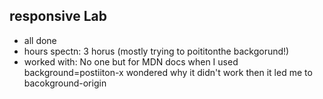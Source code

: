 ## responsive Lab

* all done
* hours spectn: 3 horus (mostly trying to poititonthe backgorund!)
* worked with: No one but for MDN docs when I used background=postiiton-x wondered why it didn't work then it led me to bacokground-origin  